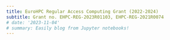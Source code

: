 ```yaml
---
title: EuroHPC Regular Access Computing Grant (2022-2024)
subtitle: Grant no. EHPC-REG-2023R01103, EHPC-REG-2021R0074
# date: '2023-11-04'
# summary: Easily blog from Jupyter notebooks!
---
```


<!-- 
```python
from IPython.core.display import Image
Image('https://www.python.org/static/community_logos/python-logo-master-v3-TM-flattened.png')
```

    
![png](output_1_0.png)
    

```python
print("Welcome to Academic!")
```

    Welcome to Academic!

## Organize your notebooks

Place the notebooks that you would like to publish in a `notebooks` folder at the root of your website.

## Import the notebooks into your site

```bash
pipx install academic
academic import 'notebooks/**.ipynb' content/post/ --verbose
```

The notebooks will be published to the folder you specify above. In this case, they will be published to your `content/post/` folder. -->
